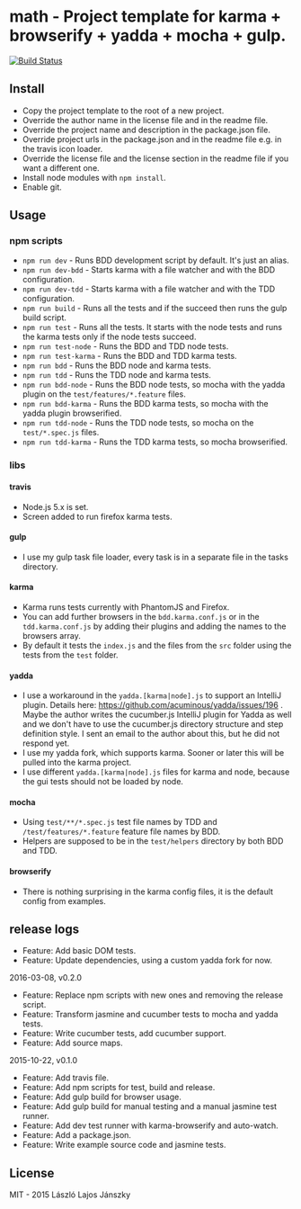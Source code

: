 # math - Project template for karma + browserify + yadda + mocha + gulp.

[![Build Status](https://travis-ci.org/inf3rno/javascript-project-template.png?branch=master)](https://travis-ci.org/inf3rno/javascript-project-template)

## Install

 - Copy the project template to the root of a new project.
 - Override the author name in the license file and in the readme file.
 - Override the project name and description in the package.json file.
 - Override project urls in the package.json and in the readme file e.g. in the travis icon loader.
 - Override the license file and the license section in the readme file if you want a different one.
 - Install node modules with `npm install`.
 - Enable git.
 
## Usage

### npm scripts

 - `npm run dev` - Runs BDD development script by default. It's just an alias.
 - `npm run dev-bdd` - Starts karma with a file watcher and with the BDD configuration.
 - `npm run dev-tdd` - Starts karma with a file watcher and with the TDD configuration.
 - `npm run build` - Runs all the tests and if the succeed then runs the gulp build script.
 - `npm run test` - Runs all the tests. It starts with the node tests and runs the karma tests only if the node tests succeed.
 - `npm run test-node` - Runs the BDD and TDD node tests.
 - `npm run test-karma` - Runs the BDD and TDD karma tests.
 - `npm run bdd` - Runs the BDD node and karma tests.
 - `npm run tdd` - Runs the TDD node and karma tests.
 - `npm run bdd-node` - Runs the BDD node tests, so mocha with the yadda plugin on the `test/features/*.feature` files.
 - `npm run bdd-karma` - Runs the BDD karma tests, so mocha with the yadda plugin browserified.
 - `npm run tdd-node` - Runs the TDD node tests, so mocha on the `test/*.spec.js` files.
 - `npm run tdd-karma` - Runs the TDD karma tests, so mocha browserified.
    
### libs

#### travis

 - Node.js 5.x is set.
 - Screen added to run firefox karma tests.

#### gulp

 - I use my gulp task file loader, every task is in a separate file in the tasks directory.

#### karma

 - Karma runs tests currently with PhantomJS and Firefox.
 - You can add further browsers in the `bdd.karma.conf.js` or in the `tdd.karma.conf.js` by adding their plugins and adding the names to the browsers array.
 - By default it tests the `index.js` and the files from the `src` folder using the tests from the `test` folder.

#### yadda

 - I use a workaround in the `yadda.[karma|node].js` to support an IntelliJ plugin. Details here: https://github.com/acuminous/yadda/issues/196 . Maybe the author writes the cucumber.js IntelliJ plugin for Yadda as well and we don't have to use the cucumber.js directory structure and step definition style. I sent an email to the author about this, but he did not respond yet.
 - I use my yadda fork, which supports karma. Sooner or later this will be pulled into the karma project.
 - I use different `yadda.[karma|node].js` files for karma and node, because the gui tests should not be loaded by node.

#### mocha

 - Using `test/**/*.spec.js` test file names by TDD and `/test/features/*.feature` feature file names by BDD.
 - Helpers are supposed to be in the `test/helpers` directory by both BDD and TDD.

#### browserify

 - There is nothing surprising in the karma config files, it is the default config from examples.

## release logs

 - Feature: Add basic DOM tests.
 - Feature: Update dependencies, using a custom yadda fork for now.

2016-03-08, v0.2.0

 - Feature: Replace npm scripts with new ones and removing the release script.
 - Feature: Transform jasmine and cucumber tests to mocha and yadda tests.
 - Feature: Write cucumber tests, add cucumber support.
 - Feature: Add source maps.

2015-10-22, v0.1.0

 - Feature: Add travis file.
 - Feature: Add npm scripts for test, build and release.
 - Feature: Add gulp build for browser usage.
 - Feature: Add gulp build for manual testing and a manual jasmine test runner.
 - Feature: Add dev test runner with karma-browserify and auto-watch.
 - Feature: Add a package.json.
 - Feature: Write example source code and jasmine tests.

## License

MIT - 2015 László Lajos Jánszky